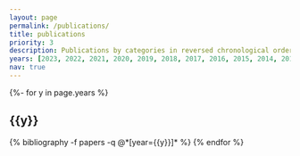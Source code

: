 ```yaml
---
layout: page
permalink: /publications/
title: publications
priority: 3
description: Publications by categories in reversed chronological order. * represents co-first authors, ** represents co-corresponding authors.
years: [2023, 2022, 2021, 2020, 2019, 2018, 2017, 2016, 2015, 2014, 2013, 2012, 2011, 2010, 2009, 2008, 2007, 2006, 2004, 2003, 2002, 2001, 2000, 1999, 1997, 1995, 1994, 1992, 1990, 1988, 1987, 1984]
nav: true
---
```

<!-- _pages/publications.md -->
<div class="publications">

{%- for y in page.years %}
  <h2 class="year">{{y}}</h2>
  {% bibliography -f papers -q @*[year={{y}}]* %}
{% endfor %}

</div>

